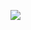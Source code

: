 [![](https://www.herokucdn.com/deploy/button.png)](https://heroku.com/deploy?template=https://github.com/books970/lmtj618)

